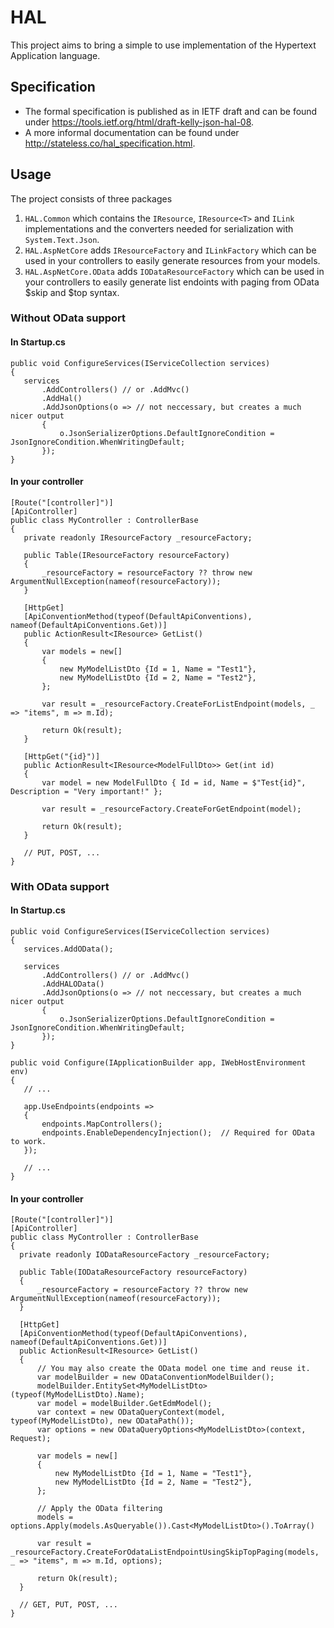 # HAL
This project aims to bring a simple to use implementation of the Hypertext Application language.

## Specification
 - The formal specification is published as in IETF draft and can be found under https://tools.ietf.org/html/draft-kelly-json-hal-08.
 - A more informal documentation can be found under http://stateless.co/hal_specification.html.

 ## Usage
 The project consists of three packages
 1. `HAL.Common` which contains the `IResource`, `IResource<T>` and `ILink` implementations and the converters needed for serialization with `System.Text.Json`.
 2. `HAL.AspNetCore` adds `IResourceFactory` and `ILinkFactory` which can be used in your controllers to easily generate resources from your models.
 3. `HAL.AspNetCore.OData` adds `IODataResourceFactory` which can be used in your controllers to easily generate list endoints with paging from OData $skip and $top syntax.

### Without OData support
#### In Startup.cs
 ```
public void ConfigureServices(IServiceCollection services)
{
    services
        .AddControllers() // or .AddMvc()
        .AddHal()
        .AddJsonOptions(o => // not neccessary, but creates a much nicer output
        {
            o.JsonSerializerOptions.DefaultIgnoreCondition = JsonIgnoreCondition.WhenWritingDefault; 
        });
}
 ```

 #### In your controller
 ```
[Route("[controller]")]
[ApiController]
public class MyController : ControllerBase
{
    private readonly IResourceFactory _resourceFactory;

    public Table(IResourceFactory resourceFactory)
    {
        _resourceFactory = resourceFactory ?? throw new ArgumentNullException(nameof(resourceFactory));
    }

    [HttpGet]
    [ApiConventionMethod(typeof(DefaultApiConventions), nameof(DefaultApiConventions.Get))]
    public ActionResult<IResource> GetList()
    {
        var models = new[]
        {
            new MyModelListDto {Id = 1, Name = "Test1"},
            new MyModelListDto {Id = 2, Name = "Test2"},
        };

        var result = _resourceFactory.CreateForListEndpoint(models, _ => "items", m => m.Id);

        return Ok(result);
    }

    [HttpGet("{id}")]
    public ActionResult<IResource<ModelFullDto>> Get(int id)
    {
        var model = new ModelFullDto { Id = id, Name = $"Test{id}", Description = "Very important!" };

        var result = _resourceFactory.CreateForGetEndpoint(model);

        return Ok(result);
    }

    // PUT, POST, ...
}
 ```

### With OData support
#### In Startup.cs
 ```
public void ConfigureServices(IServiceCollection services)
{
    services.AddOData();

    services
        .AddControllers() // or .AddMvc()
        .AddHALOData()
        .AddJsonOptions(o => // not neccessary, but creates a much nicer output
        {
            o.JsonSerializerOptions.DefaultIgnoreCondition = JsonIgnoreCondition.WhenWritingDefault; 
        });
}

public void Configure(IApplicationBuilder app, IWebHostEnvironment env)
{
    // ...

    app.UseEndpoints(endpoints =>
    {
        endpoints.MapControllers();
        endpoints.EnableDependencyInjection();  // Required for OData to work.
    });

    // ...
}
 ```

 #### In your controller
  ```
[Route("[controller]")]
[ApiController]
public class MyController : ControllerBase
{
    private readonly IODataResourceFactory _resourceFactory;

    public Table(IODataResourceFactory resourceFactory)
    {
        _resourceFactory = resourceFactory ?? throw new ArgumentNullException(nameof(resourceFactory));
    }

    [HttpGet]
    [ApiConventionMethod(typeof(DefaultApiConventions), nameof(DefaultApiConventions.Get))]
    public ActionResult<IResource> GetList()
    {
        // You may also create the OData model one time and reuse it.
        var modelBuilder = new ODataConventionModelBuilder();
        modelBuilder.EntitySet<MyModelListDto>(typeof(MyModelListDto).Name);
        var model = modelBuilder.GetEdmModel();
        var context = new ODataQueryContext(model, typeof(MyModelListDto), new ODataPath());
        var options = new ODataQueryOptions<MyModelListDto>(context, Request);

        var models = new[]
        {
            new MyModelListDto {Id = 1, Name = "Test1"},
            new MyModelListDto {Id = 2, Name = "Test2"},
        };

        // Apply the OData filtering
        models = options.Apply(models.AsQueryable()).Cast<MyModelListDto>().ToArray()

        var result = _resourceFactory.CreateForOdataListEndpointUsingSkipTopPaging(models, _ => "items", m => m.Id, options);

        return Ok(result);
    }

    // GET, PUT, POST, ...
}
 ```